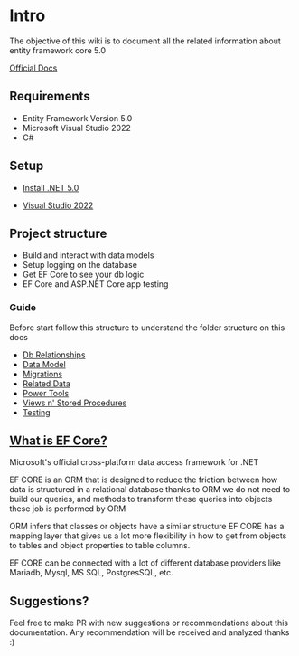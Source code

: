 # Intro

The objective of this wiki is to document all the related information about entity framework core 5.0 

[Official Docs](https://learn.microsoft.com/en-us/ef/)

## Requirements

* Entity Framework Version 5.0
* Microsoft Visual Studio 2022
* C#

## Setup

* [Install .NET 5.0](https://dotnet.microsoft.com/en-us/download/dotnet/5.0)

* [Visual Studio 2022](https://visualstudio.microsoft.com/vs)

## Project structure

* Build and interact with data models
* Setup logging on the database
* Get EF Core to see your db logic
* EF Core and ASP.NET Core app testing

### Guide

Before start follow this structure to understand the folder structure on this docs

* [Db Relationships](DbRelationships/README.md)
* [Data Model](EFCore_DataModel/README.md)
* [Migrations](Migrations/README.md)
* [Related Data](InteractingWithRelatedData/README.md)
* [Power Tools](PowerTools/README.md)
* [Views n' Stored Procedures](ViewsAndStoredProcedures/Readme.md)
* [Testing](Testing/Readme.md)

## [What is EF Core?](https://learn.microsoft.com/en-us/ef/core/)

Microsoft's official cross-platform data access framework for .NET

EF CORE is an ORM that is designed to reduce the friction between how data is structured in a relational database thanks to ORM we do not need to build our queries, and methods to transform these queries into objects these job is performed by ORM

ORM infers that classes or objects have a similar structure EF CORE has a mapping layer that gives us a lot more flexibility in how to get from objects to tables and object properties to table columns.

EF CORE can be connected with a lot of different database providers like Mariadb, Mysql, MS SQL, PostgresSQL, etc. 

## Suggestions? 

Feel free to make PR with new suggestions or recommendations about this documentation. Any recommendation will be received and analyzed thanks :)
